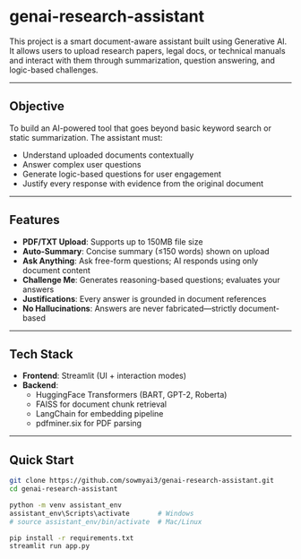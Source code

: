 # genai-research-assistant

This project is a smart document-aware assistant built using Generative AI. It allows users to upload research papers, legal docs, or technical manuals and interact with them through summarization, question answering, and logic-based challenges.

---

##  Objective

To build an AI-powered tool that goes beyond basic keyword search or static summarization. The assistant must:

- Understand uploaded documents contextually
- Answer complex user questions
- Generate logic-based questions for user engagement
- Justify every response with evidence from the original document

---

##  Features

-  **PDF/TXT Upload**: Supports up to 150MB file size
-  **Auto-Summary**: Concise summary (≤150 words) shown on upload
-  **Ask Anything**: Ask free-form questions; AI responds using only document content
-  **Challenge Me**: Generates reasoning-based questions; evaluates your answers
-  **Justifications**: Every answer is grounded in document references
-  **No Hallucinations**: Answers are never fabricated—strictly document-based

---

##  Tech Stack

- **Frontend**: Streamlit (UI + interaction modes)
- **Backend**:
  - HuggingFace Transformers (BART, GPT-2, Roberta)
  - FAISS for document chunk retrieval
  - LangChain for embedding pipeline
  - pdfminer.six for PDF parsing

---
##  Quick Start

```bash
git clone https://github.com/sowmyai3/genai-research-assistant.git
cd genai-research-assistant

python -m venv assistant_env
assistant_env\Scripts\activate       # Windows
# source assistant_env/bin/activate  # Mac/Linux

pip install -r requirements.txt
streamlit run app.py




